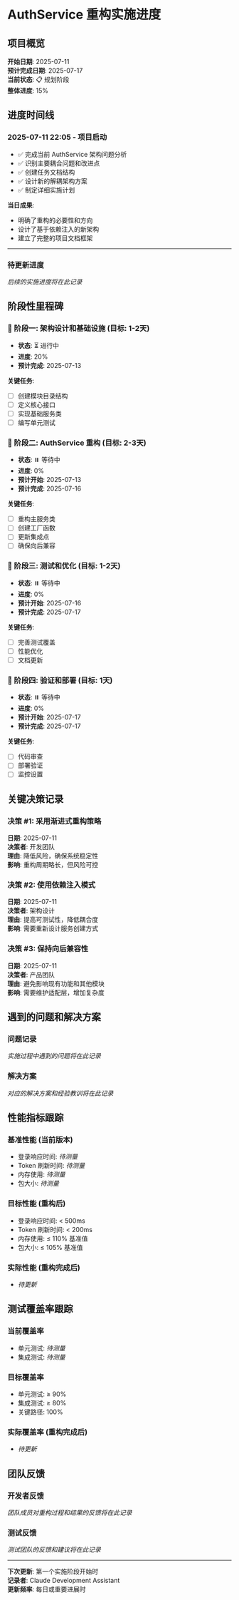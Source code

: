 # AuthService 重构实施进度

## 项目概览

**开始日期**: 2025-07-11  
**预计完成日期**: 2025-07-17  
**当前状态**: 📋 规划阶段  
**整体进度**: 15%

## 进度时间线

### 2025-07-11 22:05 - 项目启动
- ✅ 完成当前 AuthService 架构问题分析
- ✅ 识别主要耦合问题和改进点
- ✅ 创建任务文档结构
- ✅ 设计新的解耦架构方案
- ✅ 制定详细实施计划

**当日成果**: 
- 明确了重构的必要性和方向
- 设计了基于依赖注入的新架构
- 建立了完整的项目文档框架

---

### 待更新进度

*后续的实施进度将在此记录*

## 阶段性里程碑

### 🎯 阶段一: 架构设计和基础设施 (目标: 1-2天)
- **状态**: ⏳ 进行中
- **进度**: 20%
- **预计完成**: 2025-07-13

**关键任务**:
- [ ] 创建模块目录结构
- [ ] 定义核心接口
- [ ] 实现基础服务类
- [ ] 编写单元测试

### 🎯 阶段二: AuthService 重构 (目标: 2-3天)
- **状态**: ⏸️ 等待中
- **进度**: 0%
- **预计开始**: 2025-07-13
- **预计完成**: 2025-07-16

**关键任务**:
- [ ] 重构主服务类
- [ ] 创建工厂函数
- [ ] 更新集成点
- [ ] 确保向后兼容

### 🎯 阶段三: 测试和优化 (目标: 1-2天)
- **状态**: ⏸️ 等待中
- **进度**: 0%
- **预计开始**: 2025-07-16
- **预计完成**: 2025-07-17

**关键任务**:
- [ ] 完善测试覆盖
- [ ] 性能优化
- [ ] 文档更新

### 🎯 阶段四: 验证和部署 (目标: 1天)
- **状态**: ⏸️ 等待中
- **进度**: 0%
- **预计开始**: 2025-07-17
- **预计完成**: 2025-07-17

**关键任务**:
- [ ] 代码审查
- [ ] 部署验证
- [ ] 监控设置

## 关键决策记录

### 决策 #1: 采用渐进式重构策略
**日期**: 2025-07-11  
**决策者**: 开发团队  
**理由**: 降低风险，确保系统稳定性  
**影响**: 重构周期略长，但风险可控

### 决策 #2: 使用依赖注入模式
**日期**: 2025-07-11  
**决策者**: 架构设计  
**理由**: 提高可测试性，降低耦合度  
**影响**: 需要重新设计服务创建方式

### 决策 #3: 保持向后兼容性
**日期**: 2025-07-11  
**决策者**: 产品团队  
**理由**: 避免影响现有功能和其他模块  
**影响**: 需要维护适配层，增加复杂度

## 遇到的问题和解决方案

### 问题记录

*实施过程中遇到的问题将在此记录*

### 解决方案

*对应的解决方案和经验教训将在此记录*

## 性能指标跟踪

### 基准性能 (当前版本)
- 登录响应时间: *待测量*
- Token 刷新时间: *待测量*
- 内存使用: *待测量*
- 包大小: *待测量*

### 目标性能 (重构后)
- 登录响应时间: < 500ms
- Token 刷新时间: < 200ms
- 内存使用: ≤ 110% 基准值
- 包大小: ≤ 105% 基准值

### 实际性能 (重构完成后)
- *待更新*

## 测试覆盖率跟踪

### 当前覆盖率
- 单元测试: *待测量*
- 集成测试: *待测量*

### 目标覆盖率
- 单元测试: ≥ 90%
- 集成测试: ≥ 80%
- 关键路径: 100%

### 实际覆盖率 (重构完成后)
- *待更新*

## 团队反馈

### 开发者反馈
*团队成员对重构过程和结果的反馈将在此记录*

### 测试反馈
*测试团队的反馈和建议将在此记录*

---

**下次更新**: 第一个实施阶段开始时  
**记录者**: Claude Development Assistant  
**更新频率**: 每日或重要进展时